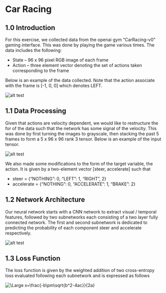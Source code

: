 # Car Racing
## 1.0 Introduction
For this exercise, we collected data from the openai gym “CarRacing-v0” gaming interface. This was done by playing the game various times. The data includes the following:
* State – 96 x 96 pixel RGB image of each frame
* Action – three element vector denoting the set of actions taken corresponding to the frame 

Below is an example of the data collected. Note that the action associate with the frame is [-1, 0, 0] which denotes LEFT.

![alt test](https://github.com/erasromani/car-racing/blob/main/images/example_data.png)

## 1.1 Data Processing

Given that actions are velocity dependent, we would like to restructure the for of the data such that the network has some signal of the velocity. This was done by first turning the images to grayscale, then stacking the past 5 frames to form a 5 x 96 x 96 rank 3 tensor. Below is an example of the input tensor. 

![alt test](https://github.com/erasromani/car-racing/blob/main/images/input_tensor.png)

We also made some modifications to the form of the target variable, the action. It is given by a two-element vector [steer, accelerate] such that
* steer = {“NOTHING”: 0, “LEFT”: 1, “RIGHT”, 2}
* accelerate = {“NOTHING”: 0, “ACCELERATE”: 1, “BRAKE”: 2}

## 1.2 Network Architecture

Our neural network starts with a CNN network to extract visual / temporal features, followed by two subnetworks each consisting of a two layer fully connected network. The first and second subnetwork is dedicated to predicting the probability of each component steer and accelerate respectively.

![alt test](https://github.com/erasromani/car-racing/blob/main/images/network_architecture.png)

## 1.3 Loss Function

The loss function is given by the weighted addition of two cross-entropy loss evaluated following each subnetwork and is expressed as follows


<img src="https://latex.codecogs.com/svg.latex?\Large&space;x=\frac{-b\pm\sqrt{b^2-4ac}}{2a}" title="\Large x=\frac{-b\pm\sqrt{b^2-4ac}}{2a}" />

